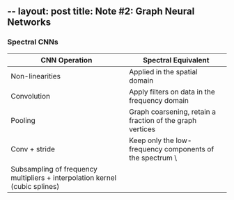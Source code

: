 --
layout: post
title: Note #2: Graph Neural Networks
---
### Spectral CNNs
	
| CNN Operation        | Spectral Equivalent           | 
| ------------- |-------------|
| Non-linearities     	| Applied in the spatial domain |
| Convolution         	| Apply filters on data in the frequency domain |
| Pooling         		| Graph coarsening, retain a fraction of the graph vertices |
| Conv + stride         | Keep only the low-frequency components of the spectrum \
	Subsampling of frequency multipliers + interpolation kernel (cubic splines) |